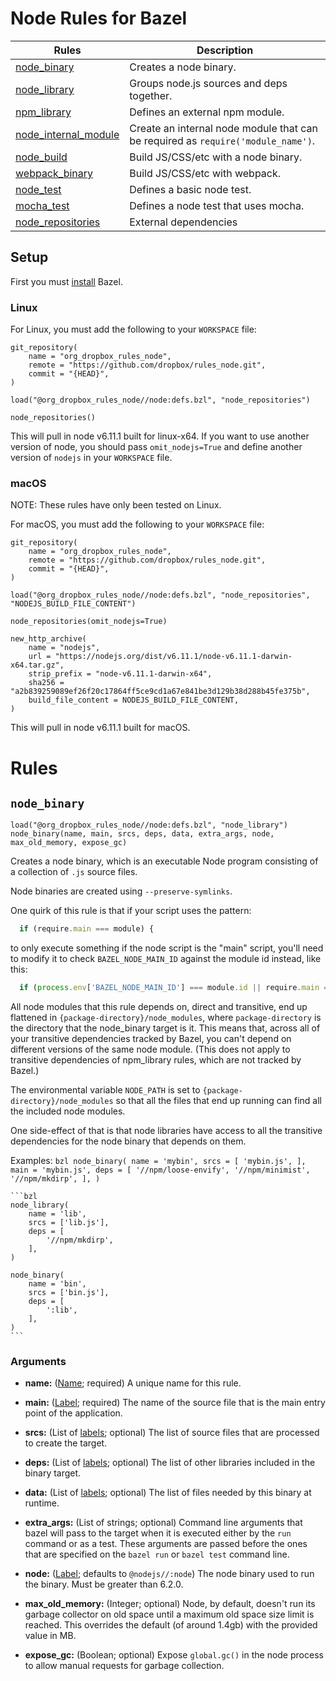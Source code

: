 # Node Rules for Bazel

Rules | Description
--- | ---
[node_binary] | Creates a node binary.
[node_library] | Groups node.js sources and deps together.
[npm_library] | Defines an external npm module.
[node_internal_module] | Create an internal node module that can be required as `require('module_name')`.
[node_build] | Build JS/CSS/etc with a node binary.
[webpack_binary] | Build JS/CSS/etc with webpack.
[node_test] | Defines a basic node test.
[mocha_test] | Defines a node test that uses mocha.
[node_repositories] | External dependencies

## Setup

First you must [install][bazel-install] Bazel.

### Linux

For Linux, you must add the following to your `WORKSPACE` file:

```bzl
git_repository(
    name = "org_dropbox_rules_node",
    remote = "https://github.com/dropbox/rules_node.git",
    commit = "{HEAD}",
)

load("@org_dropbox_rules_node//node:defs.bzl", "node_repositories")

node_repositories()
```

This will pull in node v6.11.1 built for linux-x64. If you want to use
another version of node, you should pass `omit_nodejs=True` and define
another version of `nodejs` in your `WORKSPACE` file.

### macOS

NOTE: These rules have only been tested on Linux.

For macOS, you must add the following to your `WORKSPACE` file:

```bzl
git_repository(
    name = "org_dropbox_rules_node",
    remote = "https://github.com/dropbox/rules_node.git",
    commit = "{HEAD}",
)

load("@org_dropbox_rules_node//node:defs.bzl", "node_repositories", "NODEJS_BUILD_FILE_CONTENT")

node_repositories(omit_nodejs=True)

new_http_archive(
    name = "nodejs",
    url = "https://nodejs.org/dist/v6.11.1/node-v6.11.1-darwin-x64.tar.gz",
    strip_prefix = "node-v6.11.1-darwin-x64",
    sha256 = "a2b839259089ef26f20c17864ff5ce9cd1a67e841be3d129b38d288b45fe375b",
    build_file_content = NODEJS_BUILD_FILE_CONTENT,
)
```

This will pull in node v6.11.1 built for macOS.

# Rules

## `node_binary`

```bzl
load("@org_dropbox_rules_node//node:defs.bzl", "node_library")
node_binary(name, main, srcs, deps, data, extra_args, node, max_old_memory, expose_gc)
```

Creates a node binary, which is an executable Node program consisting
of a collection of `.js` source files.

Node binaries are created using `--preserve-symlinks`.

One quirk of this rule is that if your script uses the pattern:

```javascript
  if (require.main === module) {
```

to only execute something if the node script is the "main" script,
you'll need to modify it to check `BAZEL_NODE_MAIN_ID` against the
module id instead, like this:

```javascript
  if (process.env['BAZEL_NODE_MAIN_ID'] === module.id || require.main === module) {
```

All node modules that this rule depends on, direct and transitive, end
up flattened in `{package-directory}/node_modules`, where
`package-directory` is the directory that the node_binary target
is it. This means that, across all of your transitive dependencies
tracked by Bazel, you can't depend on different versions of the same
node module. (This does not apply to transitive dependencies of
npm_library rules, which are not tracked by Bazel.)

The environmental variable `NODE_PATH` is set to
`{package-directory}/node_modules` so that all the files that end up
running can find all the included node modules.

One side-effect of that is that node libraries have access to all the
transitive dependencies for the node binary that depends on them.

Examples:
    ```bzl
    node_binary(
        name = 'mybin',
        srcs = [
            'mybin.js',
        ],
        main = 'mybin.js',
        deps = [
            '//npm/loose-envify',
            '//npm/minimist',
            '//npm/mkdirp',
        ],
    )```

    ```bzl
    node_library(
        name = 'lib',
        srcs = ['lib.js'],
        deps = [
            '//npm/mkdirp',
        ],
    )

    node_binary(
        name = 'bin',
        srcs = ['bin.js'],
        deps = [
            ':lib',
        ],
    )
    ```

### Arguments

 - **name:** ([Name]; required) A unique name for this rule.

 - **main:** ([Label]; required) The name of the source file that is the main entry point of the
    application.

 - **srcs:** (List of [labels]; optional) The list of source files that are processed to create the target.

 - **deps:** (List of [labels]; optional) The list of other libraries included in the binary target.

 - **data:** (List of [labels]; optional) The list of files needed by this binary at runtime.

 - **extra_args:** (List of strings; optional) Command line arguments that bazel will pass to the target when it
    is executed either by the `run` command or as a test. These arguments
    are passed before the ones that are specified on the `bazel run` or
    `bazel test` command line.

 - **node:** ([Label]; defaults to `@nodejs//:node`) The node binary used to run the binary. Must be greater than 6.2.0.

 - **max_old_memory:** (Integer; optional) Node, by default, doesn't run its garbage collector on old space
    until a maximum old space size limit is reached. This overrides the default (of around 1.4gb)
    with the provided value in MB.

 - **expose_gc:** (Boolean; optional) Expose `global.gc()` in the node process to allow manual requests for
    garbage collection.



[Name]: http://bazel.io/docs/build-ref.html#name
[labels]: http://bazel.io/docs/build-ref.html#labels
[Label]: http://bazel.io/docs/build-ref.html#labels
[bazel-install]: https://docs.bazel.build/versions/master/install.html
[node_binary]: #node_binary
[node_library]: #node_library
[npm_library]: #npm_library
[node_internal_module]: #node_internal_module
[node_build]: #node_build
[webpack_binary]: #webpack_binary
[node_test]: #node_test
[mocha_test]: #mocha_test
[node_repositories]: #node_repositories
